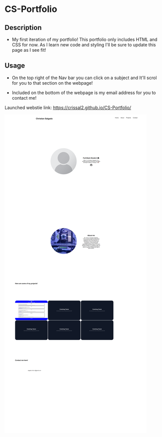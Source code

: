 # CS-Portfolio

## Description

- My first iteration of my portfolio! This portfolio only includes HTML and CSS for now. As I learn new code and styling I'll be sure to update this page as I see fit!


## Usage

- On the top right of the Nav bar you can click on a subject and It'll scrol for you to that section on the webpage!

- Included on the bottom of the webpage is my email address for you to contact me!

Launched webstie link: https://crissal2.github.io/CS-Portfolio/

![Webpage Preview](./assets/images/website-preview.png)

